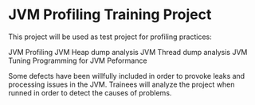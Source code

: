 JVM Profiling Training Project
====================

This project will be used as test project for profiling practices:

JVM Profiling
JVM Heap dump analysis
JVM Thread dump analysis
JVM Tuning
Programming for JVM Peformance

Some defects have been willfully included in order to provoke leaks and processing issues in the JVM.
Trainees will analyze the project when runned in order to detect the causes of problems.

